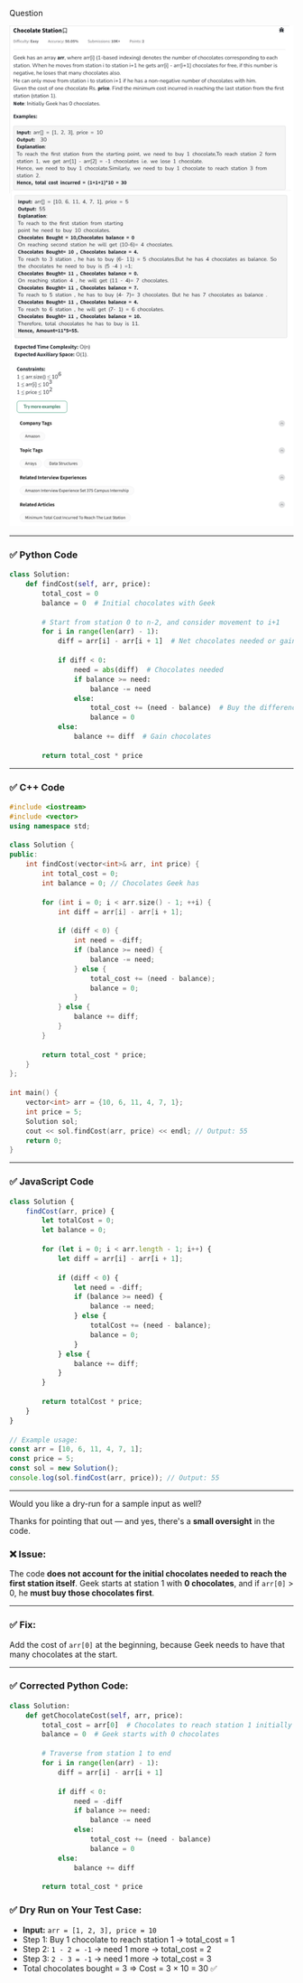 Question

![Question](Question.png)

---

### ✅ **Python Code**

```python
class Solution:
    def findCost(self, arr, price):
        total_cost = 0
        balance = 0  # Initial chocolates with Geek

        # Start from station 0 to n-2, and consider movement to i+1
        for i in range(len(arr) - 1):
            diff = arr[i] - arr[i + 1]  # Net chocolates needed or gained

            if diff < 0:
                need = abs(diff)  # Chocolates needed
                if balance >= need:
                    balance -= need
                else:
                    total_cost += (need - balance)  # Buy the difference
                    balance = 0
            else:
                balance += diff  # Gain chocolates

        return total_cost * price
```

---

### ✅ **C++ Code**

```cpp
#include <iostream>
#include <vector>
using namespace std;

class Solution {
public:
    int findCost(vector<int>& arr, int price) {
        int total_cost = 0;
        int balance = 0; // Chocolates Geek has

        for (int i = 0; i < arr.size() - 1; ++i) {
            int diff = arr[i] - arr[i + 1];

            if (diff < 0) {
                int need = -diff;
                if (balance >= need) {
                    balance -= need;
                } else {
                    total_cost += (need - balance);
                    balance = 0;
                }
            } else {
                balance += diff;
            }
        }

        return total_cost * price;
    }
};

int main() {
    vector<int> arr = {10, 6, 11, 4, 7, 1};
    int price = 5;
    Solution sol;
    cout << sol.findCost(arr, price) << endl; // Output: 55
    return 0;
}
```

---

### ✅ **JavaScript Code**

```javascript
class Solution {
    findCost(arr, price) {
        let totalCost = 0;
        let balance = 0;

        for (let i = 0; i < arr.length - 1; i++) {
            let diff = arr[i] - arr[i + 1];

            if (diff < 0) {
                let need = -diff;
                if (balance >= need) {
                    balance -= need;
                } else {
                    totalCost += (need - balance);
                    balance = 0;
                }
            } else {
                balance += diff;
            }
        }

        return totalCost * price;
    }
}

// Example usage:
const arr = [10, 6, 11, 4, 7, 1];
const price = 5;
const sol = new Solution();
console.log(sol.findCost(arr, price)); // Output: 55
```

---

Would you like a dry-run for a sample input as well?

Thanks for pointing that out — and yes, there's a **small oversight** in the code.

### ❌ Issue:

The code **does not account for the initial chocolates needed to reach the first station itself**. Geek starts at station 1 with **0 chocolates**, and if `arr[0]` > 0, he **must buy those chocolates first**.

---

### ✅ Fix:

Add the cost of `arr[0]` at the beginning, because Geek needs to have that many chocolates at the start.

---

### ✅ Corrected Python Code:

```python
class Solution:
    def getChocolateCost(self, arr, price):
        total_cost = arr[0]  # Chocolates to reach station 1 initially
        balance = 0  # Geek starts with 0 chocolates

        # Traverse from station 1 to end
        for i in range(len(arr) - 1):
            diff = arr[i] - arr[i + 1]

            if diff < 0:
                need = -diff
                if balance >= need:
                    balance -= need
                else:
                    total_cost += (need - balance)
                    balance = 0
            else:
                balance += diff

        return total_cost * price
```

### ✅ Dry Run on Your Test Case:

* **Input:** `arr = [1, 2, 3], price = 10`
* Step 1: Buy 1 chocolate to reach station 1 → total\_cost = 1
* Step 2: `1 - 2 = -1` → need 1 more → total\_cost = 2
* Step 3: `2 - 3 = -1` → need 1 more → total\_cost = 3
* Total chocolates bought = 3 ⇒ Cost = 3 × 10 = 30 ✅
